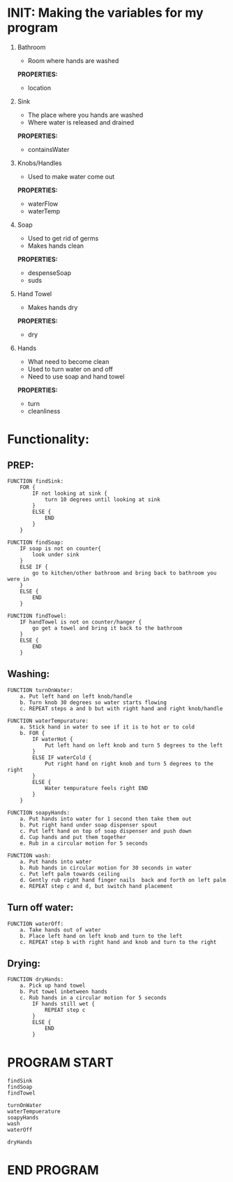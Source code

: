 # INIT: Making the variables for my program
1. Bathroom 
    * Room where hands are washed

    **PROPERTIES:**
    - location
2. Sink
    * The place where you hands are washed
    * Where water is released and drained

    **PROPERTIES:**
    - containsWater
3. Knobs/Handles
    * Used to make water come out

    **PROPERTIES:**
    - waterFlow
    - waterTemp
4. Soap
    * Used to get rid of germs
    * Makes hands clean

    **PROPERTIES:**
    - despenseSoap
    - suds
5. Hand Towel
    * Makes hands dry

    **PROPERTIES:**
    - dry
6. Hands
    * What need to become clean
    * Used to turn water on and off
    * Need to use soap and hand towel

    **PROPERTIES:**
    - turn
    - cleanliness 

# Functionality:
## PREP:
``` 
FUNCTION findSink:
    FOR {
        IF not looking at sink {
            turn 10 degrees until looking at sink
        }
        ELSE {
            END
        }
    }

FUNCTION findSoap:
    IF soap is not on counter{
        look under sink
    }
    ELSE IF {
        go to kitchen/other bathroom and bring back to bathroom you were in
    }
    ELSE {
        END
    }

FUNCTION findTowel:
    IF handTowel is not on counter/hanger {
        go get a towel and bring it back to the bathroom
    }
    ELSE {
        END
    }
```
## Washing:
```
FUNCTION turnOnWater:
    a. Put left hand on left knob/handle
    b. Turn knob 30 degrees so water starts flowing
    c. REPEAT steps a and b but with right hand and right knob/handle

FUNCTION waterTempurature:
    a. Stick hand in water to see if it is to hot or to cold
    b. FOR {
        IF waterHot {
            Put left hand on left knob and turn 5 degrees to the left
        }
        ELSE IF waterCold {
            Put right hand on right knob and turn 5 degrees to the right
        }
        ELSE {
            Water tempurature feels right END
        }
    }

FUNCTION soapyHands:
    a. Put hands into water for 1 second then take them out
    b. Put right hand under soap dispenser spout
    c. Put left hand on top of soap dispenser and push down
    d. Cup hands and put them together
    e. Rub in a circular motion for 5 seconds 

FUNCTION wash:
    a. Put hands into water
    b. Rub hands in circular motion for 30 seconds in water
    c. Put left palm towards ceiling
    d. Gently rub right hand finger nails  back and forth on left palm
    e. REPEAT step c and d, but switch hand placement
```
## Turn off water:
```
FUNCTION waterOff:
    a. Take hands out of water
    b. Place left hand on left knob and turn to the left
    c. REPEAT step b with right hand and knob and turn to the right
```
## Drying:
```
FUNCTION dryHands:
    a. Pick up hand towel
    b. Put towel inbetween hands
    c. Rub hands in a circular motion for 5 seconds
        IF hands still wet {
            REPEAT step c
        }
        ELSE {
            END
        }
```
# PROGRAM START
```
findSink
findSoap
findTowel

turnOnWater
waterTempuerature
soapyHands
wash
waterOff

dryHands
```
# END PROGRAM